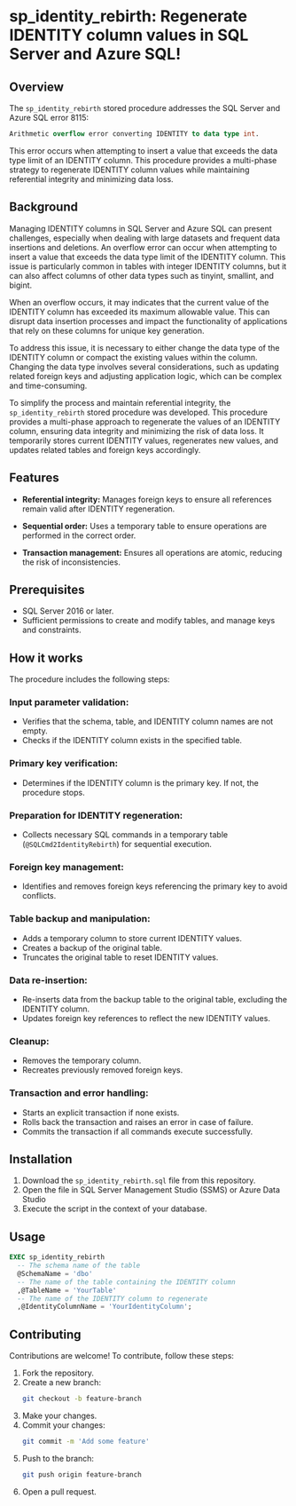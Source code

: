 # sp_identity_rebirth: Regenerate IDENTITY column values in SQL Server and Azure SQL!

## Overview

The `sp_identity_rebirth` stored procedure addresses the SQL Server and Azure SQL error 8115:

```sql
Arithmetic overflow error converting IDENTITY to data type int.
```

This error occurs when attempting to insert a value that exceeds the data type limit of an IDENTITY column. This procedure provides a multi-phase strategy to regenerate IDENTITY column values while maintaining referential integrity and minimizing data loss.

## Background

Managing IDENTITY columns in SQL Server and Azure SQL can present challenges, especially when dealing with large datasets and frequent data insertions and deletions. An overflow error can occur when attempting to insert a value that exceeds the data type limit of the IDENTITY column. This issue is particularly common in tables with integer IDENTITY columns, but it can also affect columns of other data types such as tinyint, smallint, and bigint.

When an overflow occurs, it may indicates that the current value of the IDENTITY column has exceeded its maximum allowable value. This can disrupt data insertion processes and impact the functionality of applications that rely on these columns for unique key generation.

To address this issue, it is necessary to either change the data type of the IDENTITY column or compact the existing values within the column. Changing the data type involves several considerations, such as updating related foreign keys and adjusting application logic, which can be complex and time-consuming.

To simplify the process and maintain referential integrity, the `sp_identity_rebirth` stored procedure was developed. This procedure provides a multi-phase approach to regenerate the values of an IDENTITY column, ensuring data integrity and minimizing the risk of data loss. It temporarily stores current IDENTITY values, regenerates new values, and updates related tables and foreign keys accordingly.

## Features

- **Referential integrity:** Manages foreign keys to ensure all references remain valid after IDENTITY regeneration.

- **Sequential order:** Uses a temporary table to ensure operations are performed in the correct order.

- **Transaction management:** Ensures all operations are atomic, reducing the risk of inconsistencies.

## Prerequisites

- SQL Server 2016 or later.
- Sufficient permissions to create and modify tables, and manage keys and constraints.

## How it works

The procedure includes the following steps:

### Input parameter validation:

- Verifies that the schema, table, and IDENTITY column names are not empty.
- Checks if the IDENTITY column exists in the specified table.

### Primary key verification:

- Determines if the IDENTITY column is the primary key. If not, the procedure stops.

### Preparation for IDENTITY regeneration:

- Collects necessary SQL commands in a temporary table (`@SQLCmd2IdentityRebirth`) for sequential execution.

### Foreign key management:

- Identifies and removes foreign keys referencing the primary key to avoid conflicts.

### Table backup and manipulation:

- Adds a temporary column to store current IDENTITY values.
- Creates a backup of the original table.
- Truncates the original table to reset IDENTITY values.

### Data re-insertion:

- Re-inserts data from the backup table to the original table, excluding the IDENTITY column.
- Updates foreign key references to reflect the new IDENTITY values.

### Cleanup:

- Removes the temporary column.
- Recreates previously removed foreign keys.

### Transaction and error handling:

- Starts an explicit transaction if none exists.
- Rolls back the transaction and raises an error in case of failure.
- Commits the transaction if all commands execute successfully.

## Installation

1. Download the `sp_identity_rebirth.sql` file from this repository.
2. Open the file in SQL Server Management Studio (SSMS) or Azure Data Studio
3. Execute the script in the context of your database.

## Usage

```sql
EXEC sp_identity_rebirth
  -- The schema name of the table
  @SchemaName = 'dbo'
  -- The name of the table containing the IDENTITY column
  ,@TableName = 'YourTable'
  -- The name of the IDENTITY column to regenerate
  ,@IdentityColumnName = 'YourIdentityColumn';
```

## Contributing

Contributions are welcome! To contribute, follow these steps:

1. Fork the repository.
2. Create a new branch:
    ```bash
    git checkout -b feature-branch
    ```
3. Make your changes.
4. Commit your changes:
    ```bash
    git commit -m 'Add some feature'
    ```
5. Push to the branch:
    ```bash
    git push origin feature-branch
    ```
6. Open a pull request.

